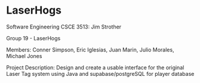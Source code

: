 # LaserHogs

Software Engineering CSCE 3513: Jim Strother

Group 19 - LaserHogs

Members: Conner Simpson, Eric Iglesias, Juan Marin, Julio Morales, Michael Jones

Project Description: Design and create a usable interface for the original Laser Tag system using Java and supabase/postgreSQL for player database
